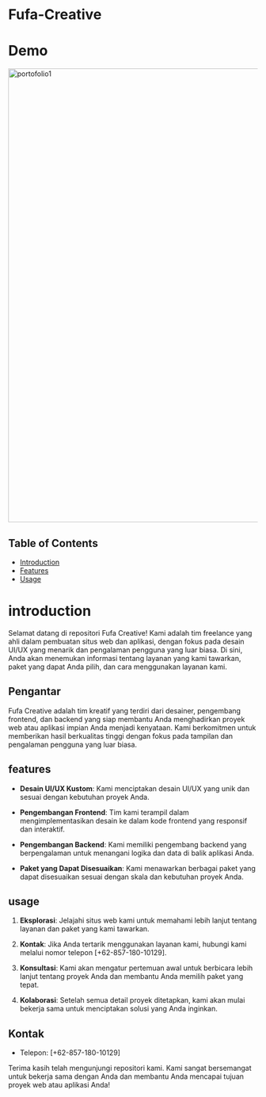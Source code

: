# Fufa-Creative

# Demo
<img width="916" alt="portofolio1" src="https://github.com/kodeman274/Fufa-Creative/assets/99820483/22f6792a-f8cb-4cd3-becd-8c27758bd2b6">

## Table of Contents

- [Introduction](#introduction)
- [Features](#features)
- [Usage](#usage)



# introduction 

Selamat datang di repositori Fufa Creative! Kami adalah tim freelance yang ahli dalam pembuatan situs web dan aplikasi, dengan fokus pada desain UI/UX yang menarik dan pengalaman pengguna yang luar biasa. Di sini, Anda akan menemukan informasi tentang layanan yang kami tawarkan, paket yang dapat Anda pilih, dan cara menggunakan layanan kami.

## Pengantar

Fufa Creative adalah tim kreatif yang terdiri dari desainer, pengembang frontend, dan backend yang siap membantu Anda menghadirkan proyek web atau aplikasi impian Anda menjadi kenyataan. Kami berkomitmen untuk memberikan hasil berkualitas tinggi dengan fokus pada tampilan dan pengalaman pengguna yang luar biasa.

## features

- **Desain UI/UX Kustom**: Kami menciptakan desain UI/UX yang unik dan sesuai dengan kebutuhan proyek Anda.

- **Pengembangan Frontend**: Tim kami terampil dalam mengimplementasikan desain ke dalam kode frontend yang responsif dan interaktif.

- **Pengembangan Backend**: Kami memiliki pengembang backend yang berpengalaman untuk menangani logika dan data di balik aplikasi Anda.

- **Paket yang Dapat Disesuaikan**: Kami menawarkan berbagai paket yang dapat disesuaikan sesuai dengan skala dan kebutuhan proyek Anda.

## usage

1. **Eksplorasi**: Jelajahi situs web kami untuk memahami lebih lanjut tentang layanan dan paket yang kami tawarkan.

2. **Kontak**: Jika Anda tertarik menggunakan layanan kami, hubungi kami melalui nomor telepon [+62-857-180-10129].

3. **Konsultasi**: Kami akan mengatur pertemuan awal untuk berbicara lebih lanjut tentang proyek Anda dan membantu Anda memilih paket yang tepat.

4. **Kolaborasi**: Setelah semua detail proyek ditetapkan, kami akan mulai bekerja sama untuk menciptakan solusi yang Anda inginkan.

## Kontak

- Telepon: [+62-857-180-10129]

Terima kasih telah mengunjungi repositori kami. Kami sangat bersemangat untuk bekerja sama dengan Anda dan membantu Anda mencapai tujuan proyek web atau aplikasi Anda!

